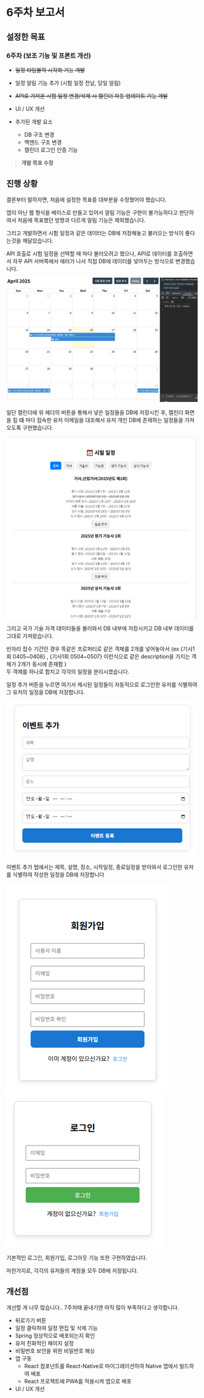 # 6주차 보고서

## 설정한 목표

### 6주차 (보조 기능 및 프론트 개선)

- ~~일정 타임블럭 시각화 기능 개발~~
- 일정 알림 기능 추가 (시험 일정 전날, 당일 알림)
- ~~API로 가져온 시험 일정 변경/삭제 시 캘린더 자동 업데이트 기능 개발~~
- UI / UX 개선

- 추가된 개발 요소
  - DB 구조 변경
  - 백엔드 구조 변경
  - 캘린더 로그인 인증 기능

> **개발 목표 수정**

## 진행 상황

결론부터 말하자면, 처음에 설정한 목표중 대부분을 수정했어야 했습니다.

앱이 아닌 웹 형식을 베이스로 만들고 있어서 알림 기능은 구현이 불가능하다고 판단하여서 처음에 목표했던 방향과 다르게 알림 기능은 제외했습니다.

그리고 개발하면서 시험 일정과 같은 데이터는 DB에 저장해놓고 불러오는 방식이 좋다는것을 깨달았습니다.

API 호출로 시험 일정을 선택할 때 마다 불러오려고 했으나, API로 데이터를 호출하면서 자꾸 API 서버쪽에서 에러가 나서 직접 DB에 데이터를 넣어두는 방식으로 변경했습니다.

![image](./src/0.png)

일단 캘린더에 위 헤더의 버튼을 통해서 넣은 일정들을 DB에 저장시킨 후, 캘린더 화면을 킬 떄 마다 접속한 유저 이메일을 대조해서 유저 개인 DB에 존재하는 일정들을 가져오도록 구현했습니다.

![image](./src/1.png)

그리고 국가 기술 자격 데이터들을 불러와서 DB 내부에 저장시키고 DB 내부 데이터를 그대로 가져왔습니다.

빈자리 접수 기간인 경우 똑같은 프로퍼티로 같은 객체를 2개를 넣어놓아서 (ex {기사1회 0405~0408} , {기사1회 0504~0507} 이런식으로 같은 description을 가지는 객체가 2개가 동시에 존재함 )  
두 객체를 하나로 합치고 각각의 일정을 분리시켰습니다.

일정 추가 버튼을 누르면 여기서 제시된 일정들이 자동적으로 로그인한 유저를 식별하여 그 유저의 일정을 DB에 저장합니다.


![image](./src/2.png)

이벤트 추가 탭에서는 제목, 설명, 장소, 시작일정, 종료일정을 받아와서 로그인한 유저를 식별하여 작성한 일정을 DB에 저장합니다

![image](./src/3.png)
![image](./src/4.png)

기본적인 로그인, 회원가입, 로그아웃 기능 또한 구현하였습니다.

마찬가지로, 각각의 유저들의 계정을 모두 DB에 저장됩니다.


## 개선점

개선할 게 너무 많습니다.. 7주차때 끝내기엔 아직 많이 부족하다고 생각합니다.

- 뒤로가기 버튼
- 일정 클릭하여 일정 편집 및 삭제 기능
- Spring 정상적으로 배포되는지 확인
- 유저 친화적인 페이지 설정
- 비밀번호 보안을 위한 비밀번호 해싱
- 앱 구동
  - React 컴포넌트를 React-Native로 마이그레이션하여 Native 앱에서 빌드하여 배포
  - React 프로젝트에 PWA를 적용시켜 앱으로 배포
- UI / UX 개선